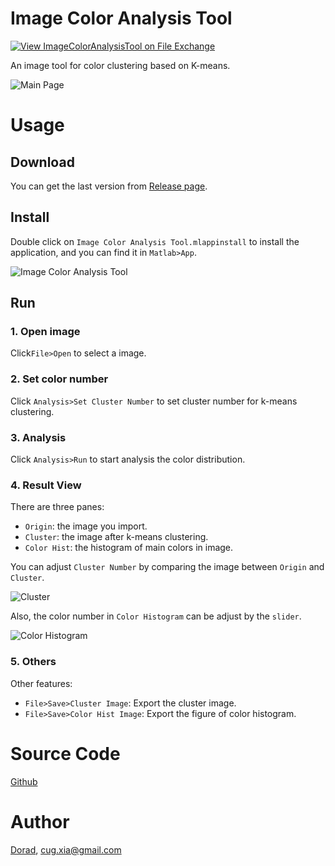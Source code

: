 # Image Color Analysis Tool

[![View ImageColorAnalysisTool on File Exchange](https://www.mathworks.com/matlabcentral/images/matlab-file-exchange.svg)](https://ww2.mathworks.cn/matlabcentral/fileexchange/75114-imagecoloranalysistool)

An image tool for color clustering based on K-means.  

![Main Page](https://raw.githubusercontent.com/Doradx/ImageColorAnalysisTool/master/images/main-page.png)

# Usage

## Download

You can get the last version from [Release page](https://github.com/Doradx/ImageColorAnalysisTool/releases).

## Install

Double click on `Image Color Analysis Tool.mlappinstall` to install the application, and you can find it in `Matlab>App`.

![Image Color Analysis Tool](https://raw.githubusercontent.com/Doradx/ImageColorAnalysisTool/master/images/icon.png)

## Run

### 1. Open image

Click`File>Open` to select a image.

### 2. Set color number

Click `Analysis>Set Cluster Number` to set cluster number for k-means clustering.

### 3. Analysis

Click `Analysis>Run` to start analysis the color distribution.

### 4. Result View

There are three panes:

- `Origin`: the image you import.
- `Cluster`: the image after k-means clustering.
- `Color Hist`: the histogram of main colors in image.

You can adjust `Cluster Number` by comparing the image between `Origin` and `Cluster`. 

![Cluster](https://raw.githubusercontent.com/Doradx/ImageColorAnalysisTool/master/images/cluster-image.png)

Also, the color number in `Color Histogram` can be adjust by the `slider`. 

![Color Histogram](https://raw.githubusercontent.com/Doradx/ImageColorAnalysisTool/master/images/color-histogram.png)

### 5. Others

Other features:

- `File>Save>Cluster Image`: Export the cluster image.
- `File>Save>Color Hist Image`: Export the figure of color histogram.



# Source Code

[Github](<https://github.com/Doradx/ImageColorAnalysisTool>)

# Author

[Dorad](https://blog.cuger.cn), cug.xia@gmail.com